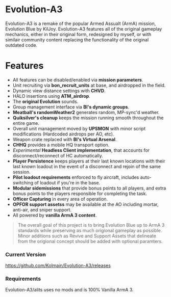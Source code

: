 # Evolution-A3

Evolution-A3 is a remake of the popular Armed Assualt (ArmA) mission, Evolution Blue by KilJoy.
Evolution-A3 features all of the original gameplay mechanics, either in their original form, redesigned by myself, or with similair community content replacing the functionality of the original outdated code. 

# Features

  - All features can be disabled/enabled via **mission parameters**.
  - Unit recruiting via **bon_recruit_units** at base, and airdropped in the field.
  - Dynamic view distance settings with **CHVD**.
  - HALO insertions using **ATM_airdrop**.
  - The **original Evolution** sounds.
  - Group management interface via **BI's dynamic groups**.
  - **Meatball's randomWeather2** generates random, MP-sync'd weather.
  - **Quiksilver's cleanup** keeps the mission running smooth throughout the entire game.
  - Overall unit management moved by **UPSMON** with minor script modifications (Hardcoded airdrops per AO, etc).
  - Weapon crate replaced with **BI's Virtual Arsenal**.
  - **CHHQ** provides a mobile HQ transport option.
  - *Experimental* **Headless Client implementation**, that accounts for disconnect/reconnect of HC automatically.
  - **Player Persistence** keeps players at their last known locations with their last known loadout in the event of a disconnect and rejoin of the same session.
  - **Pilot loadout requirements** enforced to fly aircraft, includes auto-switching of loadout if you're in the base.
  - **Modular sidemissions** that provide bonus points to all players, and extra bonus points to the players responsible for completing the task.
  - **Officer Capturing** in every area of operation.
  - **OPFOR support assetss** may be available at the AO including mortar, anti-air, and sniper support.
  - All powered by **vanilla ArmA 3 content**.



> The overall goal of this project is to bring Evolution Blue up to ArmA 3 standards while preserving as much origional gameplay as possible. Minor additions such as Revive and Support Assets that delineate from the origional concept should be added with optional paramters.


### Current Version

https://github.com/Kolmain/Evolution-A3/releases

### Requirements

Evolution-A3/alits uses no mods and is 100% Vanilla ArmA 3.
